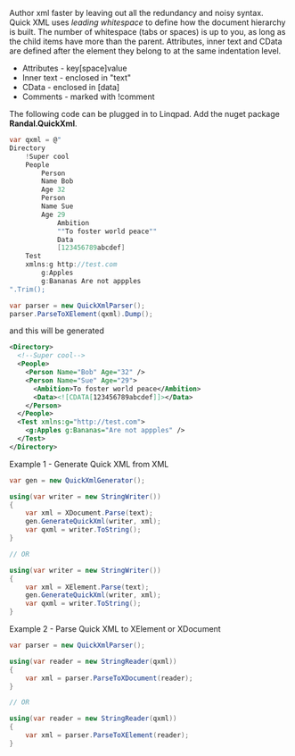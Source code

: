 Author xml faster by leaving out all the redundancy and noisy syntax.  
Quick XML uses *leading whitespace* to define how the document hierarchy is built.  The number of whitespace (tabs or spaces) is up to you, as long as the child items have more than the parent.
Attributes, inner text and CData are defined after the element they belong to at the same indentation level.

- Attributes - key[space]value
- Inner text - enclosed in "text"
- CData - enclosed in [data]
- Comments - marked with !comment

The following code can be plugged in to Linqpad.
Add the nuget package **Randal.QuickXml**.
```csharp
var qxml = @"
Directory
	!Super cool
	People
		Person
		Name Bob
		Age 32
		Person
		Name Sue
		Age 29
			Ambition
			""To foster world peace""
			Data
			[123456789abcdef]
	Test
	xmlns:g http://test.com
		g:Apples
		g:Bananas Are not appples
".Trim();

var parser = new QuickXmlParser();
parser.ParseToXElement(qxml).Dump();
```
and this will be generated
```xml
<Directory>
  <!--Super cool-->
  <People>
    <Person Name="Bob" Age="32" />
    <Person Name="Sue" Age="29">
      <Ambition>To foster world peace</Ambition>
      <Data><![CDATA[123456789abcdef]]></Data>
    </Person>
  </People>
  <Test xmlns:g="http://test.com">
    <g:Apples g:Bananas="Are not appples" />
  </Test>
</Directory>
```


Example 1 - Generate Quick XML from XML
```csharp
var gen = new QuickXmlGenerator();

using(var writer = new StringWriter())
{
	var xml = XDocument.Parse(text);
	gen.GenerateQuickXml(writer, xml);
	var qxml = writer.ToString();
}

// OR

using(var writer = new StringWriter())
{
	var xml = XElement.Parse(text);
	gen.GenerateQuickXml(writer, xml);
	var qxml = writer.ToString();
}
```

Example 2 - Parse Quick XML to XElement or XDocument
```csharp
var parser = new QuickXmlParser();

using(var reader = new StringReader(qxml))
{
	var xml = parser.ParseToXDocument(reader);
}

// OR

using(var reader = new StringReader(qxml))
{
	var xml = parser.ParseToXElement(reader);
}
```
